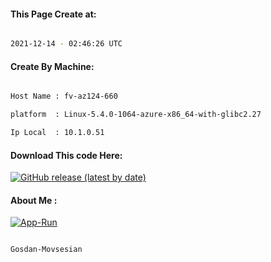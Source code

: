 
   
#### This Page Create at:

```bash

2021-12-14 - 02:46:26 UTC

```

#### Create By Machine:

```bash

Host Name : fv-az124-660

platform  : Linux-5.4.0-1064-azure-x86_64-with-glibc2.27

Ip Local  : 10.1.0.51

```
#### Download This code Here:

[![GitHub release (latest by date)](https://img.shields.io/github/v/release/Gosdan-Movsesian/Gosdan?style=for-the-badge&label=Download)](https://github.com/Gosdan-Movsesian/Gosdan/releases) 

</p> 

#### About Me :

[![App-Run](https://github.com/Gosdan-Movsesian/Gosdan/actions/workflows/App-Run.yml/badge.svg)](https://github.com/Gosdan-Movsesian/Gosdan/actions/workflows/App-Run.yml)

```bash

Gosdan-Movsesian

```

